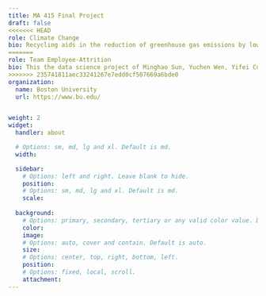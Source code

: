 ```yaml
---
title: MA 415 Final Project
draft: false
<<<<<<< HEAD
role: Climate Change
bio: Recycling aids in the reduction of greenhouse gas emissions by lowering energy consumption. The use of recycled materials in the manufacture of new products reduces the need for virgin materials. This reduces greenhouse gas emissions caused by the extraction or mining of virgin materials. Furthermore, manufacturing products from recycled materials uses less energy than manufacturing products from virgin materials. Waste reduction and wise shopping are even more effective at lowering greenhouse gas emissions caused by energy consumption. Less energy is required to extract, transport, and process materials to manufacture products when we buy less or reuse products. Buying products made from recycled materials, such as paper, plastic, and metal, rather than virgin materials, helps to reduce energy consumption. This is my data science project. Check out the links at the top. You can update this in `content/homepage/info.md`. You can change the image above by changing `content/homepage/feature_image.md`.
=======
role: Team Employee-Attrition
bio: This the data science project of Minghao Sun, Yuchen Wen, Yifei Cui, Yiling Qian and Marielle Belomme. Global warming is getting more and more serious, and thus we decided on the topic of finding relationship of temperature change and main factors affecting it. Check out the links at the top for more information regarding our project.
>>>>>>> 235741811aec33241267e7edd0cf507669a6bde0
organization:
  name: Boston University
  url: https://www.bu.edu/


weight: 2
widget:
  handler: about

  # Options: sm, md, lg and xl. Default is md.
  width:

  sidebar:
    # Options: left and right. Leave blank to hide.
    position:
    # Options: sm, md, lg and xl. Default is md.
    scale:
  
  background:
    # Options: primary, secondary, tertiary or any valid color value. Default is primary.
    color: 
    image: 
    # Options: auto, cover and contain. Default is auto.
    size: 
    # Options: center, top, right, bottom, left.
    position: 
    # Options: fixed, local, scroll.
    attachment: 
---
```

